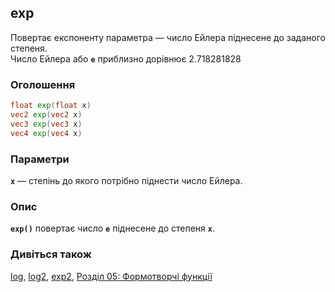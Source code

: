 ## exp
Повертає експоненту параметра — число Ейлера піднесене до заданого степеня.  
Число Ейлера або **`e`** приблизно дорівнює 2.718281828

### Оголошення
```glsl
float exp(float x)  
vec2 exp(vec2 x)  
vec3 exp(vec3 x)  
vec4 exp(vec4 x)
```

### Параметри
**```x```** — степінь до якого потрібно піднести число Ейлера.

### Опис
**```exp()```** повертає число **`e`** піднесене до степеня  **`x`**.

<div class="simpleFunction" data="y = exp(x); "></div>

### Дивіться також
[log](/glossary/?lan=ua&search=log), [log2](/glossary/?lan=ua&search=log2), [exp2](/glossary/?lan=ua&search=exp2), [Розділ 05: Формотворчі функції](/05/?lan=ua)

